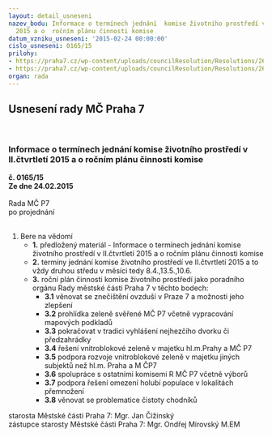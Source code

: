 ```yaml
---
layout: detail_usneseni
nazev_bodu: Informace o termínech jednání  komise životního prostředí v II.čtvrtletí
  2015 a o  ročním plánu činnosti komise
datum_vzniku_usneseni: '2015-02-24 00:00:00'
cislo_usneseni: 0165/15
prilohy:
- https://praha7.cz/wp-content/uploads/councilResolution/Resolutions/26683/10-15-d%c5%afvodov%c3%a1_info_jedn%c3%a1n%c3%ad_k%c5%bep__pl%c3%a1n.doc
- https://praha7.cz/wp-content/uploads/councilResolution/Resolutions/26683/10-15-z%c3%a1pis_k%c5%bep_1.pdf
organ: rada
---
```

<div id="ucUsn_pList" class="usn">
	<span><h2>Usnesení rady MČ Praha 7 </h2>
<br></span><div class="standBody">
<span><h3>Informace o termínech jednání  komise životního prostředí v II.čtvrtletí 2015 a o  ročním plánu činnosti komise</h3></span><div class="center">
		<strong>č. 0165/15</strong><br>
	</div>
<div class="center">
		<strong>Ze dne 24.02.2015</strong><br><br>
	</div>Rada MČ P7<br> po projednání<br><br><ol><li>Bere na vědomí<ul>
<li>
<strong>1.</strong> předložený materiál - Informace o termínech jednání  komise životního prostředí v II.čtvrtletí 2015 a o  ročním plánu činnosti komise</li>
<li>
<strong>2.</strong> termíny jednání  komise životního prostředí ve II.čtvrtletí 2015 a to vždy druhou středu v měsíci tedy 8.4.,13.5.,10.6. </li>
<li>
<strong>3.</strong> roční plán činnosti komise životního prostředí jako poradního orgánu Rady městské části Praha 7 v těchto bodech:<ul>
<li>
<strong>3.1</strong> věnovat se znečištění ovzduší v Praze 7 a možnosti jeho zlepšení  </li>
<li>
<strong>3.2</strong> prohlídka zeleně svěřené MČ P7 včetně vypracování mapových podkladů</li>
<li>
<strong>3.3</strong> pokračovat v tradici vyhlášení nejhezčího dvorku či předzahrádky </li>
<li>
<strong>3.4</strong> řešení vnitroblokové zeleně v majetku hl.m.Prahy a MČ P7</li>
<li>
<strong>3.5</strong> podpora rozvoje vnitroblokové zeleně v majetku jiných subjektů než  hl.m. Praha a M ČP7</li>
<li>
<strong>3.6</strong> spolupráce s ostatními komisemi R MČ P7 včetně výborů</li>
<li>
<strong>3.7</strong> podpora řešení omezení holubí populace v lokalitách přemnožení</li>
<li>
<strong>3.8</strong> věnovat se problematice čistoty chodníků</li>
</ul>
</li>
</ul>
</li></ol>starosta Městské části Praha 7: Mgr. Jan Čižinský<br>zástupce starosty Městské části Praha 7: Mgr. Ondřej Mirovský M.EM 
</div>
</div>